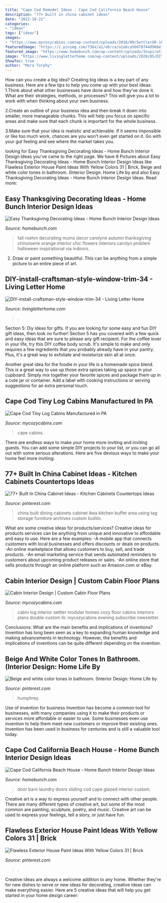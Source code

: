 ```yaml
---
title: "Cape Cod Remodel Ideas : Cape Cod California Beach House"
description: "77+ built in china cabinet ideas"
date: "2022-10-21"
categories:
- "ideas"
tags: ["ideas"]
images:
- "https://www.mycozycabins.com/wp-content/uploads/2016/09/SettlerGR-1024x768.jpg"
featuredImage: "https://i.pinimg.com/736x/a1/e6/ca/a1e6ca56078744d968ef578162e75dc2.jpg"
featured_image: "https://www.homebunch.com/wp-content/uploads/Inspirational-Lane1.jpg"
image: "https://www.livingletterhome.com/wp-content/uploads/2020/05/DIY-install-craftsman-style-window-trim-34.jpg"
ShowToc: true
author: "Mara Torphy"
---
```



How can you create a big idea?
Creating big ideas is a key part of any business. Here are a few tips to help you come up with your best ideas:
1.Think about what other businesses have done and how they’ve done it. What are their strategies, methods, or processes? This will give you a lot to work with when thinking about your own business.

2.Create an outline of your business idea and then break it down into smaller, more manageable chunks. This will help you focus on specific areas and make sure that each chunk is important for the whole business.

3.Make sure that your idea is realistic and achievable. If it seems impossible or like too much work, chances are you won’t even get started on it. Go with your gut feeling and see where the market takes you.


	

		
looking for Easy Thanksgiving Decorating Ideas - Home Bunch Interior Design Ideas you've came to the right page. We have 8 Pictures about Easy Thanksgiving Decorating Ideas - Home Bunch Interior Design Ideas like Flawless Exterior House Paint Ideas With Yellow Colors 31 | Brick, Beige and white color tones in bathroom. (Interior Design: Home Life by and also Easy Thanksgiving Decorating Ideas - Home Bunch Interior Design Ideas. Read more:
		
    
## Easy Thanksgiving Decorating Ideas - Home Bunch Interior Design Ideas

<img loading=lazy src="https://www.homebunch.com/wp-content/uploads/Inspirational-Lane1.jpg" onerror="this.onerror=null;this.src='https://tse3.mm.bing.net/th?id=OIP.F37awAh5VAFJfiaZoGIBvQHaLJ&amp;pid=15.1';" alt="Easy Thanksgiving Decorating Ideas - Home Bunch Interior Design Ideas">

_Source: homebunch.com_

>fall roehm decorating mums decor carolyne autumn thanksgiving chinoiserie orange interior chic flowers interiors carolyn problem halloween inspirational via indoors. 

	

2. Draw or paint something beautiful. This can be anything from a simple picture to an entire piece of art.

    
## DIY-install-craftsman-style-window-trim-34 - Living Letter Home

<img loading=lazy src="https://www.livingletterhome.com/wp-content/uploads/2020/05/DIY-install-craftsman-style-window-trim-34.jpg" onerror="this.onerror=null;this.src='https://tse4.mm.bing.net/th?id=OIP.CANpOb5QzL58QTdFjsikrQHaLH&amp;pid=15.1';" alt="DIY-install-craftsman-style-window-trim-34 - Living Letter Home">

_Source: livingletterhome.com_

>. 

	

Section 5: Diy ideas for gifts.
If you are looking for some easy and fun DIY gift ideas, then look no further! Section 5 has you covered with a few quick and easy ideas that are sure to please any gift recipient.
For the coffee lover in your life, try this DIY coffee body scrub. It's simple to make and only requires a few ingredients that you probably already have in your pantry. Plus, it's a great way to exfoliate and moisturize skin all at once.

Another great idea for the foodie in your life is a homemade spice blend. This is a great way to use up those extra spices taking up space in your cupboard. Simply mix together your favorite spices and package them up in a cute jar or container. Add a label with cooking instructions or serving suggestions for an extra personal touch.

    
## Cape Cod Tiny Log Cabins Manufactured In PA

<img loading=lazy src="https://www.mycozycabins.com/wp-content/uploads/2016/09/SS_MH14_07-1024x768.jpg" onerror="this.onerror=null;this.src='https://tse1.mm.bing.net/th?id=OIP.5FUzQ7AzN97ldUlGKTmFZAHaFj&amp;pid=15.1';" alt="Cape Cod Tiny Log Cabins Manufactured in PA">

_Source: mycozycabins.com_

>cape cabins. 

	

There are endless ways to make your home more inviting and inviting guests. You can add some simple DIY projects to your list, or you can go all out with some serious alterations. Here are five devious ways to make your home feel more inviting: 

    
## 77+ Built In China Cabinet Ideas - Kitchen Cabinets Countertops Ideas

<img loading=lazy src="https://i.pinimg.com/736x/a1/e6/ca/a1e6ca56078744d968ef578162e75dc2.jpg" onerror="this.onerror=null;this.src='https://tse3.mm.bing.net/th?id=OIP.jOiY1CC1gqopzVbO1LI_pQHaLJ&amp;pid=15.1';" alt="77+ Built In China Cabinet Ideas - Kitchen Cabinets Countertops Ideas">

_Source: pinterest.com_

>china built dining cabinets cabinet ikea kitchen buffet area using tag storage furniture archives custom builtin. 

	

What are some creative ideas for products/services?
Creative ideas for products services can be anything from unique and innovative to affordable and easy to use. Here are a few examples: 
-A mobile app that connects customers with local businesses and offers discounts or deals on products. 
-An online marketplace that allows customers to buy, sell, and trade products. 
-An email marketing service that sends automated reminders to customers about upcoming product releases or sales. 
-An online store that sells products through an online platform such as Amazon.com or eBay.

    
## Cabin Interior Design | Custom Cabin Floor Plans

<img loading=lazy src="https://www.mycozycabins.com/wp-content/uploads/2016/09/SettlerGR-1024x768.jpg" onerror="this.onerror=null;this.src='https://tse2.mm.bing.net/th?id=OIP.aq4n5qSmVXq77fxN-W14mgHaFj&amp;pid=15.1';" alt="Cabin Interior Design | Custom Cabin Floor Plans">

_Source: mycozycabins.com_

>cabin log interior settler modular homes cozy floor cabins interiors plans double custom llc mycozycabins evening subscribe newsletter. 

	

Conclusions: What are the main benefits and implications of inventions?
Invention has long been seen as a key to expanding human knowledge and making advancements in technology. However, the benefits and implications of inventions can be quite different depending on the invention.

    
## Beige And White Color Tones In Bathroom. (Interior Design: Home Life By

<img loading=lazy src="https://i.pinimg.com/736x/01/5c/c9/015cc92049d100a81e862bf88f668064--color-tones-bathroom-interior.jpg" onerror="this.onerror=null;this.src='https://tse1.mm.bing.net/th?id=OIP.3eThUzj-hEQ7Nt0DKnBa-QHaLc&amp;pid=15.1';" alt="Beige and white color tones in bathroom. (Interior Design: Home Life by">

_Source: pinterest.com_

>humphrey. 

	

Use of invention for business
Invention has become a common tool for businesses, with many companies using it to make their products or services more affordable or easier to use. Some businesses even use invention to help them meet new customers or improve their existing ones. Invention has been used in business for centuries and is still a valuable tool today.

    
## Cape Cod California Beach House - Home Bunch Interior Design Ideas

<img loading=lazy src="http://www.homebunch.com/wp-content/uploads/2017/05/Glazed-Barn-Door.jpg" onerror="this.onerror=null;this.src='https://tse4.mm.bing.net/th?id=OIP.Ez_IIdzEqYhfxFQUXjstpgHaLH&amp;pid=15.1';" alt="Cape Cod California Beach House - Home Bunch Interior Design Ideas">

_Source: homebunch.com_

>door barn laundry doors sliding cod cape glazed interior custom. 

	

Creative art is a way to express yourself and to connect with other people. There are many different types of creative art, but some of the most common are painting, sculpture, poetry, and music. Creative art can be used to express your feelings, tell a story, or just have fun.

    
## Flawless Exterior House Paint Ideas With Yellow Colors 31 | Brick

<img loading=lazy src="https://i.pinimg.com/736x/14/06/b8/1406b81149db5e069f2bc75e6e4fa539.jpg" onerror="this.onerror=null;this.src='https://tse3.mm.bing.net/th?id=OIP.oFNsys5rsCD10Gb7uS7_wQHaJ3&amp;pid=15.1';" alt="Flawless Exterior House Paint Ideas With Yellow Colors 31 | Brick">

_Source: pinterest.com_

>. 

	

Creative ideas are always a welcome addition to any home. Whether they're for new dishes to serve or new ideas for decorating, creative ideas can make everything easier. Here are 5 creative ideas that will help you get started in your home design career: 

